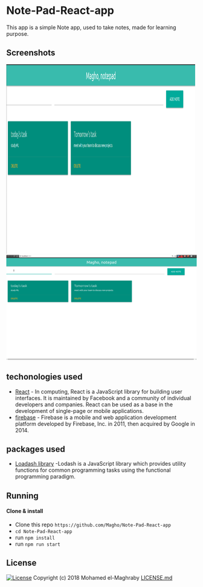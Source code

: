 # Note-Pad-React-app
This app is a simple Note app, used to take notes, made for learning purpose.

## Screenshots

<img src="https://github.com/Magho/Note-Pad-React-app/blob/master/images/1.png" height="500" width="500"> ![Alt Text](https://github.com/Magho/Note-Pad-React-app/blob/master/images/Peek%202018-08-29%2000-01.gif)


## techonologies used

* [React](https://reactjs.org/) - In computing, React is a JavaScript library for building user interfaces. It is maintained by Facebook and a community of individual developers and companies. React can be used as a base in the development of single-page or mobile applications.
* [firebase](https://firebase.google.com/) - Firebase is a mobile and web application development platform developed by Firebase, Inc. in 2011, then acquired by Google in 2014.

## packages used

* [Loadash library](https://lodash.com/) -Lodash is a JavaScript library which provides utility functions for common programming tasks using the functional programming paradigm.


## Running

#### Clone & install

* Clone this repo `https://github.com/Magho/Note-Pad-React-app`
* `cd Note-Pad-React-app`
* run `npm install`
* run `npm run start`


## License 
[![License](http://img.shields.io/:license-mit-blue.svg?style=flat-square)](http://badges.mit-license.org)
Copyright (c) 2018 Mohamed el-Maghraby
[LICENSE.md](https://github.com/Magho/Note-Pad-React-app/blob/master/LICENSE)

